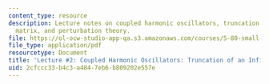 ```yaml
---
content_type: resource
description: Lecture notes on coupled harmonic oscillators, truncation of an infinite
  matrix, and perturbation theory.
file: https://ol-ocw-studio-app-qa.s3.amazonaws.com/courses/5-80-small-molecule-spectroscopy-and-dynamics-fall-2008/2cfccc33b4c3a4847eb6b809202e557e_02_580ln_08.pdf
file_type: application/pdf
resourcetype: Document
title: 'Lecture #2: Coupled Harmonic Oscillators: Truncation of an Infinite Matrix'
uid: 2cfccc33-b4c3-a484-7eb6-b809202e557e
---
```

